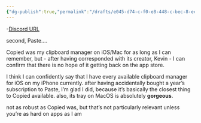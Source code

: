 ```yaml
---
{"dg-publish":true,"permalink":"/drafts/e045-d74-c-f0-e8-448-c-bec-8-eef-67-b302049/","dgHomeLink":true,"dgPassFrontmatter":false}
---
```


-[Discord URL](https://discord.com/channels/551914015131959308/553287498839621634/920507748800688148)

second, Paste….

Copied was my clipboard manager on iOS/Mac for as long as I can remember, but - after having corresponded with its creator, Kevin - I can confirm that there is no hope of it getting back on the app store.

I think I can confidently say that I have every available clipboard manager for iOS on my iPhone currently. after having accidentally bought a year’s subscription to Paste, I’m glad I did, because it’s basically the closest thing to Copied available. also, its tray on MacOS is absolutely **gorgeous**. 

not as robust as Copied was, but that’s not particularly relevant unless you’re as hard on apps as I am
